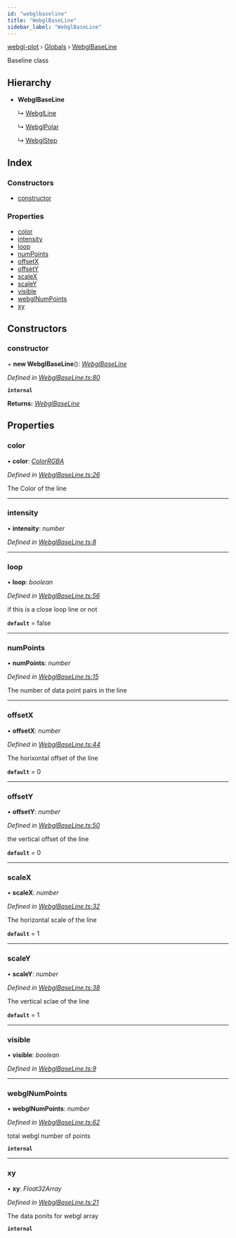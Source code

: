 ```yaml
---
id: "webglbaseline"
title: "WebglBaseLine"
sidebar_label: "WebglBaseLine"
---
```


[webgl-plot](../index.md) › [Globals](../globals.md) › [WebglBaseLine](webglbaseline.md)

Baseline class

## Hierarchy

* **WebglBaseLine**

  ↳ [WebglLine](webglline.md)

  ↳ [WebglPolar](webglpolar.md)

  ↳ [WebglStep](webglstep.md)

## Index

### Constructors

* [constructor](webglbaseline.md#constructor)

### Properties

* [color](webglbaseline.md#color)
* [intensity](webglbaseline.md#intensity)
* [loop](webglbaseline.md#loop)
* [numPoints](webglbaseline.md#numpoints)
* [offsetX](webglbaseline.md#offsetx)
* [offsetY](webglbaseline.md#offsety)
* [scaleX](webglbaseline.md#scalex)
* [scaleY](webglbaseline.md#scaley)
* [visible](webglbaseline.md#visible)
* [webglNumPoints](webglbaseline.md#webglnumpoints)
* [xy](webglbaseline.md#xy)

## Constructors

###  constructor

\+ **new WebglBaseLine**(): *[WebglBaseLine](webglbaseline.md)*

*Defined in [WebglBaseLine.ts:80](https://github.com/danchitnis/webgl-plot/blob/3034d30/src/WebglBaseLine.ts#L80)*

**`internal`** 

**Returns:** *[WebglBaseLine](webglbaseline.md)*

## Properties

###  color

• **color**: *[ColorRGBA](colorrgba.md)*

*Defined in [WebglBaseLine.ts:26](https://github.com/danchitnis/webgl-plot/blob/3034d30/src/WebglBaseLine.ts#L26)*

The Color of the line

___

###  intensity

• **intensity**: *number*

*Defined in [WebglBaseLine.ts:8](https://github.com/danchitnis/webgl-plot/blob/3034d30/src/WebglBaseLine.ts#L8)*

___

###  loop

• **loop**: *boolean*

*Defined in [WebglBaseLine.ts:56](https://github.com/danchitnis/webgl-plot/blob/3034d30/src/WebglBaseLine.ts#L56)*

if this is a close loop line or not

**`default`** = false

___

###  numPoints

• **numPoints**: *number*

*Defined in [WebglBaseLine.ts:15](https://github.com/danchitnis/webgl-plot/blob/3034d30/src/WebglBaseLine.ts#L15)*

The number of data point pairs in the line

___

###  offsetX

• **offsetX**: *number*

*Defined in [WebglBaseLine.ts:44](https://github.com/danchitnis/webgl-plot/blob/3034d30/src/WebglBaseLine.ts#L44)*

The horixontal offset of the line

**`default`** = 0

___

###  offsetY

• **offsetY**: *number*

*Defined in [WebglBaseLine.ts:50](https://github.com/danchitnis/webgl-plot/blob/3034d30/src/WebglBaseLine.ts#L50)*

the vertical offset of the line

**`default`** = 0

___

###  scaleX

• **scaleX**: *number*

*Defined in [WebglBaseLine.ts:32](https://github.com/danchitnis/webgl-plot/blob/3034d30/src/WebglBaseLine.ts#L32)*

The horizontal scale of the line

**`default`** = 1

___

###  scaleY

• **scaleY**: *number*

*Defined in [WebglBaseLine.ts:38](https://github.com/danchitnis/webgl-plot/blob/3034d30/src/WebglBaseLine.ts#L38)*

The vertical sclae of the line

**`default`** = 1

___

###  visible

• **visible**: *boolean*

*Defined in [WebglBaseLine.ts:9](https://github.com/danchitnis/webgl-plot/blob/3034d30/src/WebglBaseLine.ts#L9)*

___

###  webglNumPoints

• **webglNumPoints**: *number*

*Defined in [WebglBaseLine.ts:62](https://github.com/danchitnis/webgl-plot/blob/3034d30/src/WebglBaseLine.ts#L62)*

total webgl number of points

**`internal`** 

___

###  xy

• **xy**: *Float32Array*

*Defined in [WebglBaseLine.ts:21](https://github.com/danchitnis/webgl-plot/blob/3034d30/src/WebglBaseLine.ts#L21)*

The data ponits for webgl array

**`internal`**

